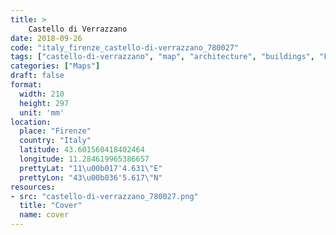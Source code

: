 ```yaml
---
title: > 
    Castello di Verrazzano
date: 2018-09-26
code: "italy_firenze_castello-di-verrazzano_780027"
tags: ["castello-di-verrazzano", "map", "architecture", "buildings", "Firenze", "Italy"]
categories: ["Maps"]
draft: false
format:
  width: 210
  height: 297
  unit: 'mm'
location:
  place: "Firenze"
  country: "Italy"
  latitude: 43.601560418402464
  longitude: 11.284619965386657
  prettyLat: "11\u00b017'4.631\"E"
  prettyLon: "43\u00b036'5.617\"N"
resources:
- src: "castello-di-verrazzano_780027.png"
  title: "Cover"
  name: cover
---
```

